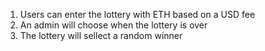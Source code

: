 1. Users can enter the lottery with ETH based on a USD fee
2. An admin will choose when the lottery is over
3. The lottery will sellect a random winner
